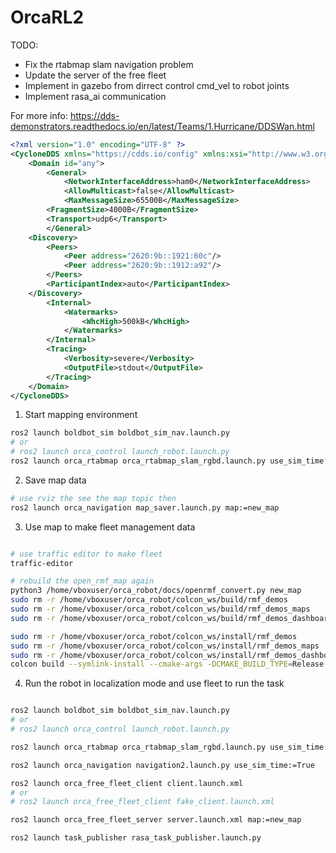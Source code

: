 # OrcaRL2

TODO:

- Fix the rtabmap slam navigation problem
- Update the server of the free fleet
- Implement in gazebo from dirrect control cmd_vel to robot joints
- Implement rasa_ai communication

For more info:
https://dds-demonstrators.readthedocs.io/en/latest/Teams/1.Hurricane/DDSWan.html
```xml
<?xml version="1.0" encoding="UTF-8" ?>
<CycloneDDS xmlns="https://cdds.io/config" xmlns:xsi="http://www.w3.org/2001/XMLSchema-instance" xsi:schemaLocation="https://cdds.io/config https://raw.githubusercontent.com/eclipse-cyclonedds/cyclonedds/master/etc/cyclonedds.xsd">
    <Domain id="any">
        <General>
            <NetworkInterfaceAddress>ham0</NetworkInterfaceAddress>
            <AllowMulticast>false</AllowMulticast>
            <MaxMessageSize>65500B</MaxMessageSize>
        <FragmentSize>4000B</FragmentSize>
        <Transport>udp6</Transport>
        </General>
    <Discovery>
        <Peers>
            <Peer address="2620:9b::1921:60c"/>
            <Peer address="2620:9b::1912:a92"/>
        </Peers>
        <ParticipantIndex>auto</ParticipantIndex>
    </Discovery>
        <Internal>
            <Watermarks>
                <WhcHigh>500kB</WhcHigh>
            </Watermarks>
        </Internal>
        <Tracing>
            <Verbosity>severe</Verbosity>
            <OutputFile>stdout</OutputFile>
        </Tracing>
    </Domain>
</CycloneDDS>
```

1) Start mapping environment
```bash
ros2 launch boldbot_sim boldbot_sim_nav.launch.py
# or
# ros2 launch orca_control launch_robot.launch.py
ros2 launch orca_rtabmap orca_rtabmap_slam_rgbd.launch.py use_sim_time:=true qos:=2
```
2) Save map data
```bash
# use rviz the see the map topic then
ros2 launch orca_navigation map_saver.launch.py map:=new_map
```
3) Use map to make fleet management data
```bash

# use traffic editor to make fleet
traffic-editor

# rebuild the open_rmf_map again
python3 /home/vboxuser/orca_robot/docs/openrmf_convert.py new_map
sudo rm -r /home/vboxuser/orca_robot/colcon_ws/build/rmf_demos
sudo rm -r /home/vboxuser/orca_robot/colcon_ws/build/rmf_demos_maps
sudo rm -r /home/vboxuser/orca_robot/colcon_ws/build/rmf_demos_dashboard_resources

sudo rm -r /home/vboxuser/orca_robot/colcon_ws/install/rmf_demos
sudo rm -r /home/vboxuser/orca_robot/colcon_ws/install/rmf_demos_maps
sudo rm -r /home/vboxuser/orca_robot/colcon_ws/install/rmf_demos_dashboard_resources
colcon build --symlink-install --cmake-args -DCMAKE_BUILD_TYPE=Release
```
4) Run the robot in localization mode and use fleet to run the task
```bash

ros2 launch boldbot_sim boldbot_sim_nav.launch.py
# or
# ros2 launch orca_control launch_robot.launch.py

ros2 launch orca_rtabmap orca_rtabmap_slam_rgbd.launch.py use_sim_time:=true qos:=2 localization:=true

ros2 launch orca_navigation navigation2.launch.py use_sim_time:=True

ros2 launch orca_free_fleet_client client.launch.xml
# or
# ros2 launch orca_free_fleet_client fake_client.launch.xml

ros2 launch orca_free_fleet_server server.launch.xml map:=new_map

ros2 launch task_publisher rasa_task_publisher.launch.py
```